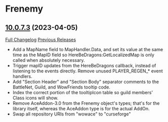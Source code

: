 # Frenemy

## [10.0.7.3](https://github.com/Torhal/Frenemy/tree/10.0.7.3) (2023-04-05)
[Full Changelog](https://github.com/Torhal/Frenemy/compare/10.0.7.2...10.0.7.3) [Previous Releases](https://github.com/Torhal/Frenemy/releases)

- Add a MapName field to MapHandler.Data, and set its value at the same time as the MapID field so HereBeDragons:GetLocalizedMap is only called when absolutely necessary.  
- Trigger mapID updates from the HereBeDragons callback, instead of listening to the events directly. Remove unused PLAYER\_REGEN_* event handlers.  
- Add "Section Header" and "Section Body" separator comments to the BattleNet, Guild, and WowFriends tooltip code.  
- Index the correct portion of the tooltipIcon table so guild members' Class icons will show.  
- Remove AceAddon-3.0 from the Frenemy object's types; that's for the library itself, whereas the AceAddon type is for the actual AddOn.  
- Swap all repository URIs from "wowace" to "curseforge"  
